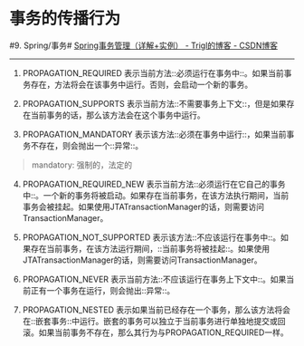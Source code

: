 # 事务的传播行为
#9. Spring/事务#
[Spring事务管理（详解+实例） - Trigl的博客 - CSDN博客](https://blog.csdn.net/trigl/article/details/50968079)
- - - -
1. PROPAGATION_REQUIRED
表示当前方法::必须运行在事务中::。如果当前事务存在，方法将会在该事务中运行。否则，会启动一个新的事务。

2. PROPAGATION_SUPPORTS
表示当前方法::不需要事务上下文::，但是如果存在当前事务的话，那么该方法会在这个事务中运行。

3. PROPAGATION_MANDATORY
表示该方法::必须在事务中运行::，如果当前事务不存在，则会抛出一个::异常::。
> mandatory: 强制的，法定的  

4. PROPAGATION_REQUIRED_NEW
表示当前方法::必须运行在它自己的事务中::。一个新的事务将被启动。如果存在当前事务，在该方法执行期间，当前事务会被挂起。如果使用JTATransactionManager的话，则需要访问TransactionManager。

5. PROPAGATION_NOT_SUPPORTED
表示该方法::不应该运行在事务中::。如果存在当前事务，在该方法运行期间，::当前事务将被挂起::。如果使用JTATransactionManager的话，则需要访问TransactionManager。

6. PROPAGATION_NEVER
表示当前方法::不应该运行在事务上下文中::。如果当前正有一个事务在运行，则会抛出::异常::。

7. PROPAGATION_NESTED
表示如果当前已经存在一个事务，那么该方法将会在::嵌套事务::中运行。嵌套的事务可以独立于当前事务进行单独地提交或回滚。如果当前事务不存在，那么其行为与PROPAGATION_REQUIRED一样。
